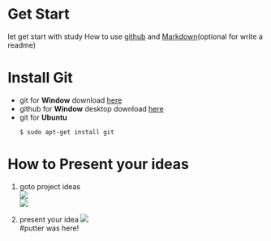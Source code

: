 # Get Start

let get start with study How to use [github](https://try.github.io/levels/1/challenges/1) and  [Markdown](http://www.markdowntutorial.com/)(optional for write a readme)

# Install Git
- git for __Window__ download [here](https://git-scm.com/download/win) 
- github for __Window__ desktop download [here](https://desktop.github.com/) 
- git for __Ubuntu__
  ```
  $ sudo apt-get install git
  ```


# How to Present your ideas
1. goto project ideas  
   ![](images/project_navigator.png)  
   ![](images/select_project_idea.png)  

2. present your idea
   ![](images/present_your_idea.png)  
#putter was here!
